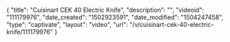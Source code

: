 {
    "title": "Cuisinart CEK 40 Electric Knife",
    "description": "",
    "videoid": "111179976",
    "date_created": "1502923591",
    "date_modified": "1504247458",
    "type": "captivate",
    "layout": "video",
    "url": "\/v\/cuisinart-cek-40-electric-knife\/111179976"
}